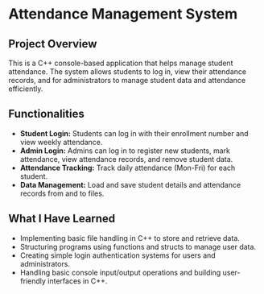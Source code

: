 # Attendance Management System

## Project Overview
This is a C++ console-based application that helps manage student attendance. The system allows students to log in, view their attendance records, and for administrators to manage student data and attendance efficiently.

## Functionalities
- **Student Login:** Students can log in with their enrollment number and view weekly attendance.
- **Admin Login:** Admins can log in to register new students, mark attendance, view attendance records, and remove student data.
- **Attendance Tracking:** Track daily attendance (Mon-Fri) for each student.
- **Data Management:** Load and save student details and attendance records from and to files.

## What I Have Learned
- Implementing basic file handling in C++ to store and retrieve data.
- Structuring programs using functions and structs to manage user data.
- Creating simple login authentication systems for users and administrators.
- Handling basic console input/output operations and building user-friendly interfaces in C++.
